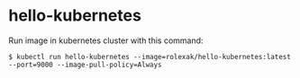 # hello-kubernetes

Run image in kubernetes cluster with this command:
```
$ kubectl run hello-kubernetes --image=rolexak/hello-kubernetes:latest --port=9000 --image-pull-policy=Always
```